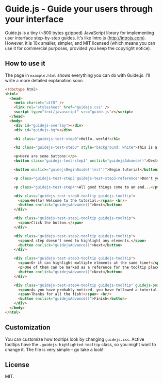 # Guide.js - Guide your users through your interface

Guide.js is a tiny (~800 bytes gzipped) JavaScript library for implementing user interface step-by-step guides.
It's like Intro.js (http://introjs.com). However, it is 10x smaller, simpler, and MIT licensed (which means
you can use it for commercial purposes, provided you keep the copyright notice).

## How to use it

The page in `example.html` shows everything you can do with Guide.js. I'll write a more detailed explanation soon.

```html
<!doctype html>
<html>
  <head>
    <meta charset="utf8" />
    <link rel="stylesheet" href="guidejs.css" />
    <script type="text/javascript" src="guide.js"></script>
  </head>
  <body>
    <div id="guidejs-overlay"></div>
    <div id="guidejs-bg"></div>

    <h1 class="guidejs-test-step0">Hello, world!</h1>

    <h2 class="guidejs-test-step3" style="background: white">This is a tutorial</h2>

    <p>Here are some buttons:</p>
    <button class="guidejs-test-step1" onclick="guidejsAdvance()">Destroy computer</button>

    <button onclick="guidejsBeginGuide('test')">Begin tutorial</button>

    <p class="guidejs-test-step3 guidejs-test-step3-reference">Don't you dare to read me.</p>

    <p class="guidejs-test-step4">All good things come to an end...</p>

    <div class="guidejs-test-step0-tooltip guidejs-tooltip">
      <span>Hello! Welcome to the tutorial.</span> <br/>
      <button onclick="guidejsAdvance()">Next</button>
    </div>

    <div class="guidejs-test-step1-tooltip guidejs-tooltip">
      <span>Click the button.</span>
    </div>

    <div class="guidejs-test-step2-tooltip guidejs-tooltip">
      <span>A step doesn't need to highlight any elements.</span>
      <button onclick="guidejsAdvance()">Next</button>
    </div>

    <div class="guidejs-test-step3-tooltip guidejs-tooltip">
      <span>Or it can highlight multiple elements at the same time!</span> <br/>
      <p>One of them can be marked as a reference for the tooltip placement.</p>
      <button onclick="guidejsAdvance()">Next</button>
    </div>

    <div class="guidejs-test-step4-tooltip guidejs-tooltip" guidejs-position="above">
      <span>As you have probably noticed, you have followed a tutorial.</span> <br/>
      <span>Thanks for all the fish!</span> <br/>
      <button onclick="guidejsAdvance()">Finish</button>
    </div>
  </body>
</html>
```

## Customization

You can customize how tooltips look by changing `guidejs.css`.
Active tooltips have the `.guidejs-highlighted-tooltip` class, so you might want to change it.
The file is very simple - go take a look!

## License

MIT.
